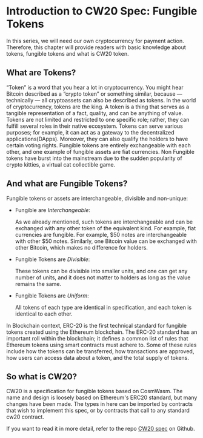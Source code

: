 # Introduction to CW20 Spec: Fungible Tokens

In this series, we will need our own cryptocurrency for payment action. Therefore, this chapter will provide readers with basic knowledge about tokens, fungible tokens and what is CW20 token.

## What are Tokens?
“Token” is a word that you hear a lot in cryptocurrency. You might hear Bitcoin described as a “crypto token” or something similar, because — technically — all cryptoassets can also be described as tokens. In the world of cryptocurrency, tokens are the king. A token is a thing that serves as a tangible representation of a fact, quality, and can be anything of value. Tokens are not limited and restricted to one specific role; rather, they can fulfill several roles in their native ecosystem. Tokens can serve various purposes; for example, it can act as a gateway to the decentralized applications(DApps). Moreover, they can also qualify the holders to have certain voting rights. Fungible tokens are entirely exchangeable with each other, and one example of fungible assets are fiat currencies. Non Fungible tokens have burst into the mainstream due to the sudden popularity of crypto kitties, a virtual cat collectible game. 

##  And what are Fungible Tokens? 
Fungible tokens or assets are interchangeable, divisible and non-unique:

- Fungible are *Interchangeable*:

    As we already mentioned, such tokens are interchangeable and can be exchanged with any other token of the equivalent kind. For example, fiat currencies are fungible. For example, $50 notes are interchangeable with other $50 notes. Similarly, one Bitcoin value can be exchanged with other Bitcoin, which makes no difference for holders.

- Fungible Tokens are *Divisible*:

    These tokens can be divisible into smaller units, and one can get any number of units, and it does not matter to holders as long as the value remains the same.

- Fungible Tokens are *Uniform*:

    All tokens of each type are identical in specification, and each token is identical to each other. 

In Blockchain context, ERC-20 is the first technical standard for fungible tokens created using the Ethereum blockchain. The ERC-20 standard has an important roll within the blockchain; it defines a common list of rules that Ethereum tokens using smart contracts must adhere to. Some of these rules include how the tokens can be transferred, how transactions are approved, how users can access data about a token, and the total supply of tokens.

## So what is CW20?

CW20 is a specification for fungible tokens based on CosmWasm. The name and design is loosely based on Ethereum's ERC20 standard, but many changes have been made. The types in here can be imported by contracts that wish to implement this spec, or by contracts that call to any standard cw20 contract.

If you want to read it in more detail, refer to the repo [CW20 spec][cw20-spec] on Github.

[cw20-spec]: https://github.com/CosmWasm/cw-plus/blob/main/packages/cw20/README.md